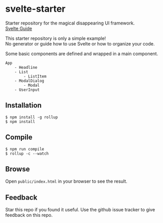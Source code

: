 # svelte-starter

Starter repository for the magical disappearing UI framework.  
[Svelte Guide](https://svelte.technology/guide)  

This starter repository is only a simple example!  
No generator or guide how to use Svelte or how to organize your code.  

Some basic components are defined and wrapped in a main component.  

    App
        - Headline
        - List
            - ListItem
        - ModalDialog
            - Modal
        - UserInput

## Installation

    $ npm install -g rollup
    $ npm install

## Compile

    $ npm run compile
    $ rollup -c --watch

## Browse

Open `public/index.html` in your browser to see the result.

## Feedback
Star this repo if you found it useful. Use the github issue tracker to give feedback on this repo.
